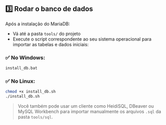 ## 3️⃣ Rodar o banco de dados

Após a instalação do MariaDB:

- Vá até a pasta `tools/` do projeto
- Execute o script correspondente ao seu sistema operacional para importar as tabelas e dados iniciais:

### ✅ No **Windows**:
```bat
install_db.bat
```

### ✅ No **Linux**:
```bash
chmod +x install_db.sh
./install_db.sh
```

> Você também pode usar um cliente como HeidiSQL, DBeaver ou MySQL Workbench para importar manualmente os arquivos `.sql` da pasta `tools/sql`.
